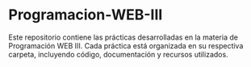 # Programacion-WEB-III
Este repositorio contiene las prácticas desarrolladas en la materia de Programación WEB III. Cada práctica está organizada en su respectiva carpeta, incluyendo código, documentación y recursos utilizados.
